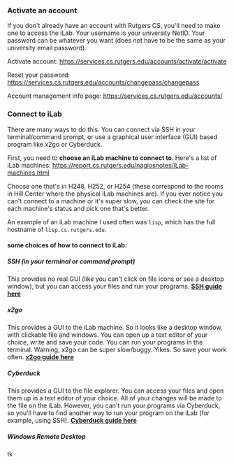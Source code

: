 ### Activate an account
If you don't already have an account with Rutgers CS, you'll need to make one to access the iLab. Your username is your university NetID. Your password can be whatever you want (does not have to be the same as your university email password).

Activate account: https://services.cs.rutgers.edu/accounts/activate/activate

Reset your password: https://services.cs.rutgers.edu/accounts/changepass/changepass


Account management info page: https://services.cs.rutgers.edu/accounts/


### Connect to iLab
There are many ways to do this. You can connect via SSH in your terminal/command prompt, or use a graphical user interface (GUI) based program like x2go or Cyberduck.

First, you need to **choose an iLab machine to connect to**. Here's a list of iLab machines: https://report.cs.rutgers.edu/nagiosnotes/iLab-machines.html

Choose one that's in H248, H252, or H254 (these correspond to the rooms in Hill Center where the physical iLab machines are). If you ever notice you can't connect to a machine or it's super slow, you can check the site for each machine's status and pick one that's better.

An example of an iLab machine I used often was ````lisp````, which has the full hostname of ````lisp.cs.rutgers.edu````.

#### some choices of how to connect to iLab:
##### SSH (in your terminal or command prompt)
This provides no real GUI (like you can't click on file icons or see a desktop window), but you can access your files and run your programs. **[SSH guide here](using-ssh-in-terminal.md)**


##### x2go
This provides a GUI to the iLab machine. So it looks like a desktop window, with clickable file and windows. You can open up a text editor of your choice, write and save your code. You can run your programs in the terminal. Warning, x2go can be super slow/buggy. Yikes. So save your work often. **[x2go guide here](using-x2go.md)**


##### Cyberduck
This provides a GUI to the file explorer. You can access your files and open them up in a text editor of your choice. All of your changes will be made to the file on the iLab. However, you can't run your programs via Cyberduck, so you'll have to find another way to run your program on the iLab (for example, using SSH).
**[Cyberduck guide here](using-cyberduck.md)**


##### Windows Remote Desktop
tk
